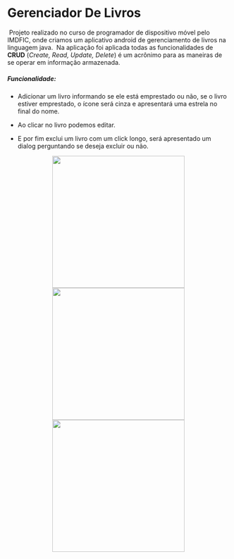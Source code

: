 # Gerenciador De Livros
​	Projeto realizado no curso de programador de dispositivo móvel pelo IMDFIC, onde criamos um aplicativo android de gerenciamento de livros na linguagem java.
​	Na aplicação foi aplicada todas as funcionalidades de **CRUD** (*Create, Read, Update, Delete*) é um acrônimo para as maneiras de se operar em informação armazenada.

##### **Funcionalidade:** 

* Adicionar um livro informando se ele está emprestado ou não, se o livro estiver emprestado, o ícone será cinza e apresentará uma estrela no final do nome.

* Ao clicar no livro podemos editar.

* E por fim exclui um livro com um click longo, será apresentado um dialog perguntando se deseja excluir ou não.


<div align="center">
<img src="https://user-images.githubusercontent.com/78246751/126855292-d053bd5d-c021-4e27-9054-b3a551dc66fa.jpg" width="300px" /> <img src="https://user-images.githubusercontent.com/78246751/126855759-abc7f597-f566-4c16-9007-04b9f3b18550.jpg" width="300px" /> <img src="https://user-images.githubusercontent.com/78246751/126855795-bec0f2ec-20ab-4f71-bb90-2f022cd39496.jpg" width="300px" />
</div>

